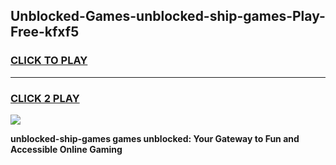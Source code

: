
## Unblocked-Games-unblocked-ship-games-Play-Free-kfxf5
<h3>
<a href="https://premium76.site?title=unblocked-ship-games&ref=10A">CLICK TO PLAY</a></h3>
<hr>

<h3>
<a href="https://premium76.site?title=unblocked-ship-games&ref=10A">CLICK 2 PLAY</a>
  
</h3>

<a href="https://premium76.site?title=unblocked-ship-games&ref=10A"><img src="https://clearcache.store/games.png"></a>


**unblocked-ship-games games unblocked: Your Gateway to Fun and Accessible Online Gaming**
